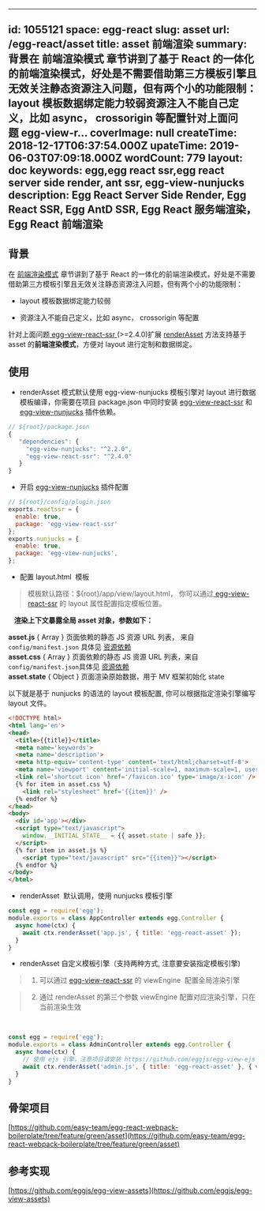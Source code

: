 
---
id: 1055121
space: egg-react
slug: asset
url: /egg-react/asset
title: asset 前端渲染
summary: 背景在 前端渲染模式 章节讲到了基于 React 的一体化的前端渲染模式，好处是不需要借助第三方模板引擎且无效关注静态资源注入问题，但有两个小的功能限制：layout 模板数据绑定能力较弱资源注入不能自己定义，比如 async， crossorigin 等配置针对上面问题 egg-view-r...
coverImage: null
createTime: 2018-12-17T06:37:54.000Z 
upateTime: 2019-06-03T07:09:18.000Z
wordCount: 779
layout: doc
keywords: egg,egg react ssr,egg react server side render, ant ssr, egg-view-nunjucks
description: Egg React Server Side Render, Egg React SSR, Egg AntD SSR, Egg React 服务端渲染，Egg React 前端渲染
---

## 背景

在 [前端渲染模式](/egg-react/web) 章节讲到了基于 React 的一体化的前端渲染模式，好处是不需要借助第三方模板引擎且无效关注静态资源注入问题，但有两个小的功能限制：

- layout 模板数据绑定能力较弱

- 资源注入不能自己定义，比如 async， crossorigin 等配置


针对上面问题[ egg-view-react-ssr ](https://github.com/easy-team/egg-view-react-ssr)(>=2.4.0)扩展 [renderAsset](https://github.com/easy-team/egg-view-react-ssr/blob/master/app/extend/context.js#L9) 方法支持基于 asset 的**前端渲染模式**，方便对 layout 进行定制和数据绑定。<br />


## 使用

- renderAsset 模式默认使用 egg-view-nunjucks 模板引擎对 layout 进行数据模板编译，你需要在项目 package.json 中同时安装 [egg-view-react-ssr](https://github.com/easy-team/egg-view-react-ssr) 和 [egg-view-nunjucks](https://github.com/eggjs/egg-view-nunjucks) 插件依赖。


```javascript
// ${root}/package.json
{
   "dependencies": {
     "egg-view-nunjucks": "^2.2.0",
     "egg-view-react-ssr": "^2.4.0"
   }
}
```

- 开启 [egg-view-nunjucks](https://github.com/eggjs/egg-view-nunjucks) 插件配置


```javascript
// ${root}/config/plugin.json
exports.reactssr = {
  enable: true,
  package: 'egg-view-react-ssr'
};
exports.nunjucks = {
  enable: true,
  package: 'egg-view-nunjucks',
};
```

- 配置 layout.html  模板


> 模板默认路径：${root}/app/view/layout.html， 你可以通过[ egg-view-react-ssr](https://github.com/easy-team/egg-view-react-ssr) 的 layout 属性配置指定模板位置。


    **渲染上下文暴露全局 asset 对象，参数如下：**

**asset.js** { Array } 页面依赖的静态 JS 资源 URL 列表， 来自 `config/manifest.json` 具体见 [资源依赖](/easywebpack/deps)<br />**asset.css** { Array } 页面依赖的静态 JS 资源 URL 列表，来自`config/manifest.json`具体见 [资源依赖](/easywebpack/deps)<br />**asset.state** { Object } 页面渲染原始数据，用于 MV 框架初始化 state

以下就是基于 nunjucks 的语法的 layout 模板配置, 你可以根据指定渲染引擎编写 layout 文件。

```html
<!DOCTYPE html>
<html lang='en'>
<head>
  <title>{{title}}</title>
  <meta name='keywords'>
  <meta name='description'>
  <meta http-equiv='content-type' content='text/html;charset=utf-8'>
  <meta name='viewport' content='initial-scale=1, maximum-scale=1, user-scalable=no, minimal-ui'>
  <link rel='shortcut icon' href='/favicon.ico' type='image/x-icon' />
  {% for item in asset.css %}
    <link rel="stylesheet" href='{{item}}' />
  {% endfor %}
</head>
<body>
  <div id='app'></div>
  <script type="text/javascript">
    window.__INITIAL_STATE__ = {{ asset.state | safe }};
  </script>
  {% for item in asset.js %}
    <script type="text/javascript" src="{{item}}"></script>
  {% endfor %}
</body>
</html>
```

- renderAsset  默认调用，使用 nunjucks 模板引擎


```javascript
const egg = require('egg');
module.exports = class AppController extends egg.Controller {
  async home(ctx) {
    await ctx.renderAsset('app.js', { title: 'egg-react-asset' });
  }
}
```

- renderAsset 自定义模板引擎（支持两种方式, 注意要安装指定模板引擎)


> 1.  可以通过 [egg-view-react-ssr](https://github.com/easy-team/egg-view-react-ssr) 的 viewEngine  配置全局渲染引擎

> 2.  通过 renderAsset 的第三个参数 viewEngine 配置对应渲染引擎，只在当前渲染生效

> 
  

```javascript
const egg = require('egg');
module.exports = class AdminController extends egg.Controller {
  async home(ctx) {
    // 使用 ejs 引擎，注意项目请安装 https://github.com/eggjs/egg-view-ejs 依赖
    await ctx.renderAsset('admin.js', { title: 'egg-react-asset' }, { viewEngine: 'ejs' });
  }
}
```


## 骨架项目

[https://github.com/easy-team/egg-react-webpack-boilerplate/tree/feature/green/asset](https://github.com/easy-team/egg-react-webpack-boilerplate/tree/feature/green/asset)



## 参考实现

[https://github.com/eggjs/egg-view-assets](https://github.com/eggjs/egg-view-assets)


  